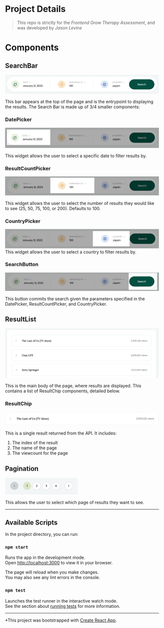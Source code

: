 # Project Details

> This repo is strictly for the *Frontend Grow Therapy Assessment*, and was developed by *Jason Levine*

# Components

## SearchBar
![Mock search bar image](/src/assets/SearchBarMock.png)

This bar appears at the top of the page and is the entrypoint to displaying the results.  The Search Bar is made up of 3/4 smaller components:

### DatePicker
![Mock date picker](/src/assets/DatePickerMock.png)

This widget allows the user to select a specific date to filter results by.

### ResultCountPicker
![Mock result counter picker](/src/assets/ResultCounterPickerMock.png)

This widget allows the user to select the number of results they would like to see (25, 50, 75, 100, or 200). Defaults to 100.

### CountryPicker
![Mock country picker](/src/assets/CountryPickerMock.png)
This widget allows the user to select a country to filter results by.

### SearchButton
![Mock search button](/src/assets/SearchButtonMock.png)

This button commits the search given the parameters specified in the DatePicker, ResultCountPicker, and CountryPicker.

## ResultList
![Mock main display](/src/assets/ResultListMock.png)

This is the main body of the page, where results are displayed.  This contains a list of ResultChip components, detailed below.


### ResultChip
![Mock result chip](/src/assets/ResultChipMock.png)

This is a single result returned from the API.  It includes:
1. The index of the result
2. The name of the page
3. The viewcount for the page



## Pagination
![Mock pagination](/src/assets/PaginationMock.png)

This allows the user to select which page of results they want to see.

---

## Available Scripts

In the project directory, you can run:

### `npm start`

Runs the app in the development mode.\
Open [http://localhost:3000](http://localhost:3000) to view it in your browser.

The page will reload when you make changes.\
You may also see any lint errors in the console.

### `npm test`

Launches the test runner in the interactive watch mode.\
See the section about [running tests](https://facebook.github.io/create-react-app/docs/running-tests) for more information.

---

*This project was bootstrapped with [Create React App](https://github.com/facebook/create-react-app).
